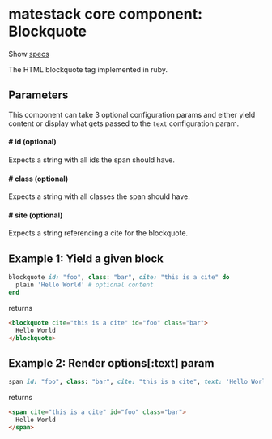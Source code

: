 # matestack core component: Blockquote

Show [specs](../../spec/usage/components/blockquote_spec.rb)

The HTML blockquote tag implemented in ruby.

## Parameters

This component can take 3 optional configuration params and either yield content or display what gets passed to the `text` configuration param.

#### # id (optional)
Expects a string with all ids the span should have.

#### # class (optional)
Expects a string with all classes the span should have.

#### # site (optional)
Expects a string referencing a cite for the blockquote.

## Example 1: Yield a given block

```ruby
blockquote id: "foo", class: "bar", cite: "this is a cite" do
  plain 'Hello World' # optional content
end
```

returns

```html
<blockquote cite="this is a cite" id="foo" class="bar">
  Hello World
</blockquote>
```

## Example 2: Render options[:text] param

```ruby
span id: "foo", class: "bar", cite: "this is a cite", text: 'Hello World'
```

returns

```html
<span cite="this is a cite" id="foo" class="bar">
  Hello World
</span>
